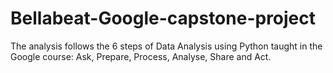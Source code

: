 # Bellabeat-Google-capstone-project
The analysis follows the 6 steps of Data Analysis using Python taught in the Google course: Ask, Prepare, Process, Analyse, Share and Act.
